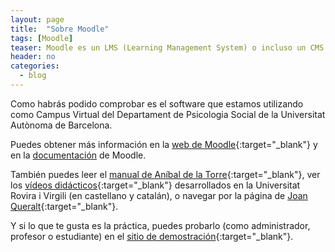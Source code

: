 ```yaml
---
layout: page
title:  "Sobre Moodle"
tags: [Moodle]
teaser: Moodle es un LMS (Learning Management System) o incluso un CMS (Course Management System) con licencia GNU, es decir, no sólo gratuito, sino libre, lo que implica, entre otras cosas, la existencia de una gran comunidad no sólo de usuarios, sino de desarrolladores, documentadores, colaboradores... que hacen que actualmente sea uno de los LMS más utiizados a nivel mundial.
header: no
categories:
  - blog
---
```


Como habrás podido comprobar es el software que estamos utilizando como Campus Virtual del Departament de Psicologia Social de la Universitat Autònoma de Barcelona.

Puedes obtener más información en la [web de Moodle](http://moodle.org){:target="_blank"} y en la [documentación](http://docs.moodle.org/es) de Moodle.

También puedes leer el [manual de Aníbal de la Torre](http://www.adelat.org/media/docum/moodle/){:target="_blank"}, ver los [vídeos didácticos](http://www.sre.urv.es/moodleviewlets/){:target="_blank"} desarrollados en la Universitat Rovira i Virgili (en castellano y catalán), o navegar por la página de [Joan Queralt](http://www.xtec.net/~jqueralt/){:target="_blank"}.

Y si lo que te gusta es la práctica, puedes probarlo (como administrador, profesor o estudiante) en el [sitio de demostración](http://demo.moodle.org/){:target="_blank"}.
